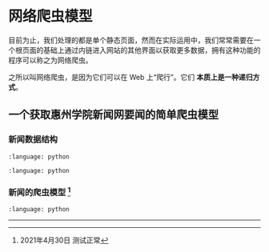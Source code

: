 # 网络爬虫模型

目前为止，我们处理的都是单个静态页面，然而在实际运用中，我们常常需要在一个根页面的基础上通过内链进入网站的其他界面以获取更多数据，拥有这种功能的程序可以称之为网络爬虫。

之所以叫网络爬虫，是因为它们可以在 Web 上“爬行”。它们 **本质上是一种递归方式**。

## 一个获取惠州学院新闻网要闻的简单爬虫模型

### 新闻数据结构

```{literalinclude} ../example_python/hzu/Image.py
:language: python
```

```{literalinclude} ../example_python/hzu/News.py
:language: python
```

### 新闻的爬虫模型 [^id6]

```{literalinclude} ../example_python/hzu/GetNewsFromHzu.py
:language: python
```

______________________________________________________________________

[^id6]: 2021年4月30日 测试正常
